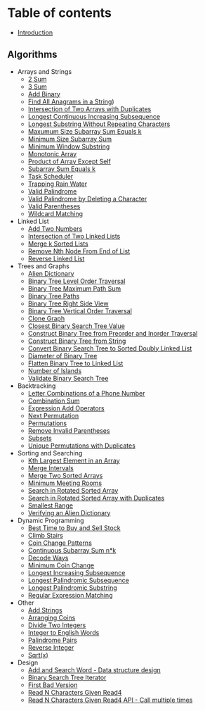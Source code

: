 # Table of contents

* [Introduction](README.md)

## Algorithms

* Arrays and Strings
    * [2 Sum](arrays_and_strings/2-sum.md)
    * [3 Sum](arrays_and_strings/3-sum.md)
    * [Add Binary](arrays_and_strings/add_binary.md)
    * [Find All Anagrams in a String](arrays_and_strings/all_anagrams.md))
    * [Intersection of Two Arrays with Duplicates](arrays_and_strings/two_arrays.md)
    * [Longest Continuous Increasing Subsequence](arrays_and_strings/lcis.md)
    * [Longest Substring Without Repeating Characters](arrays_and_strings/longest_substring.md)
    * [Maxumum Size Subarray Sum Equals k](arrays_and_strings/max_subarray_sum_k.md)
    * [Minimum Size Subarray Sum](arrays_and_strings/min_subarray_sum.md)
    * [Minimum Window Substring](arrays_and_strings/min_window.md)
    * [Monotonic Array](arrays_and_strings/monotonic.md)
    * [Product of Array Except Self](arrays_and_strings/product.md)
    * [Subarray Sum Equals k](arrays_and_strings/subarray_sum_k.md)
    * [Task Scheduler](arrays_and_strings/tasks.md)
    * [Trapping Rain Water](arrays_and_strings/rain_water.md)
    * [Valid Palindrome](arrays_and_strings/valid_palindrome.md)
    * [Valid Palindrome by Deleting a Character](arrays_and_strings/palindrome_by_deletion.md)
    * [Valid Parentheses](arrays_and_strings/valid_parentheses.md)
    * [Wildcard Matching](arrays_and_strings/wildcard.md)
* Linked List
    * [Add Two Numbers](linked_list/add_two_numbers.md)
    * [Intersection of Two Linked Lists](linked_list/get_intersection_node.md)
    * [Merge k Sorted Lists](linked_list/merge_lists.md)
    * [Remove Nth Node From End of List](linked_list/nth_node_from_end.md)
    * [Reverse Linked List](linked_list/reverse_linked_list.md)
* Trees and Graphs
    * [Alien Dictionary](trees_and_graphs/alien.md)
    * [Binary Tree Level Order Traversal](trees_and_graphs/level_order_traversal.md)
    * [Binary Tree Maximum Path Sum](trees_and_graphs/max_path_sum.md)
    * [Binary Tree Paths](trees_and_graphs/tree_path.md)
    * [Binary Tree Right Side View](trees_and_graphs/right_view.md)
    * [Binary Tree Vertical Order Traversal](trees_and_graphs/vertical_order_traversal.md)
    * [Clone Graph](trees_and_graphs/clone.md)
    * [Closest Binary Search Tree Value](trees_and_graphs/closest_value.md)
    * [Construct Binary Tree from Preorder and Inorder Traversal](trees_and_graphs/preorder_inorder.md)
    * [Construct Binary Tree from String](trees_and_graphs/str2tree.md)
    * [Convert Binary Search Tree to Sorted Doubly Linked List](trees_and_graphs/bst_to_list.md)
    * [Diameter of Binary Tree](trees_and_graphs/binary_tree_diameter.md)
    * [Flatten Binary Tree to Linked List](trees_and_graphs/binary_tree_to_list.md)
    * [Number of Islands](trees_and_graphs/number_of_islands.md)
    * [Validate Binary Search Tree](trees_and_graphs/valid_bst.md)
* Backtracking
    * [Letter Combinations of a Phone Number](backtracking/letter_combinations.md)
    * [Combination Sum](backtracking/combination_sum.md)
    * [Expression Add Operators](backtracking/operators.md)
    * [Next Permutation](backtracking/next_permutation.md)
    * [Permutations](backtracking/permutations.md)
    * [Remove Invalid Parentheses](backtracking/invalid_parentheses.md)
    * [Subsets](backtracking/subsets.md)
    * [Unique Permutations with Duplicates](backtracking/permutations_with_dup.md)
* Sorting and Searching
    * [Kth Largest Element in an Array](sorting_searching/kth_largest.md)
    * [Merge Intervals](sorting_searching/merge_intervals.md)
    * [Merge Two Sorted Arrays](sorting_searching/sorted_array.md)
    * [Minimum Meeting Rooms](sorting_searching/min_meeting_rooms.md)
    * [Search in Rotated Sorted Array](sorting_searching/rotated_sorted_array.md)
    * [Search in Rotated Sorted Array with Duplicates](sorting_searching/rotated_sorted_array_with_dup.md)
    * [Smallest Range](sorting_searching/min_range.md)
    * [Verifying an Alien Dictionary](sorting_searching/alien_sort.md)
* Dynamic Programming
    * [Best Time to Buy and Sell Stock](dp/stock.md)
    * [Climb Stairs](dp/stairs.md)
    * [Coin Change Patterns](dp/coin_patterns.md)
    * [Continuous Subarray Sum n*k](dp/subarray_sum_nk.md)
    * [Decode Ways](dp/decode_digits.md)
    * [Minimum Coin Change](dp/min_coin_change.md)
    * [Longest Increasing Subsequence](dp/lis.md)
    * [Longest Palindromic Subsequence](dp/lp_subsequence.md)
    * [Longest Palindromic Substring](dp/lp_substring.md)
    * [Regular Expression Matching](dp/regex_match.md)
* Other
    * [Add Strings](other/addition_by_string.md)
    * [Arranging Coins](other/arranging_coins.md)
    * [Divide Two Integers](other/division.md)
    * [Integer to English Words](other/i_to_e.md)
    * [Palindrome Pairs](other/palindrome_pairs.md)
    * [Reverse Integer](other/reverse_integer.md)
    * [Sqrt(x)](other/sqrt_approx.md)
* Design
    * [Add and Search Word - Data structure design](design/word_dictionary.md)
    * [Binary Search Tree Iterator](design/bst_iterator.md)
    * [First Bad Version](design/bad_version.md)
    * [Read N Characters Given Read4](design/once_by_read4.md)
    * [Read N Characters Given Read4 API - Call multiple times](design/read4.md)
